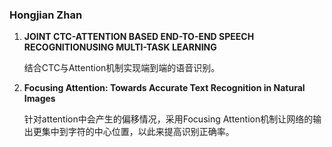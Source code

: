
### Hongjian Zhan


<ol>
<li><b>JOINT CTC-ATTENTION BASED END-TO-END SPEECH RECOGNITIONUSING MULTI-TASK LEARNING</b></li>
 <p>结合CTC与Attention机制实现端到端的语音识别。</p>
<li><b>Focusing Attention: Towards Accurate Text Recognition in Natural Images</b></li>
  <p>针对attention中会产生的偏移情况，采用Focusing Attention机制让网络的输出更集中到字符的中心位置，以此来提高识别正确率。</p>
</ol>


  
  



